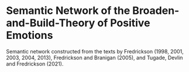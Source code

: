 # Semantic Network of the Broaden-and-Build-Theory of Positive Emotions

Semantic network constructed from the texts by Fredrickson (1998, 2001, 2003, 2004, 2013), Fredrickson and Branigan (2005), and Tugade, Devlin and Fredrickson (2021).
